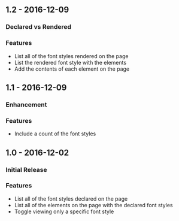 ## 1.2 - 2016-12-09
### Declared vs Rendered
### Features
- List all of the font styles rendered on the page
- List the rendered font style with the elements
- Add the contents of each element on the page

## 1.1 - 2016-12-09
### Enhancement
### Features
- Include a count of the font styles

## 1.0 - 2016-12-02
### Initial Release
### Features
- List all of the font styles declared on the page
- List all of the elements on the page with the declared font styles
- Toggle viewing only a specific font style
